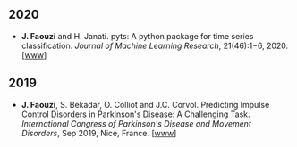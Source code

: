 ## 2020

* **J. Faouzi** and H. Janati.
pyts: A python package for time series classification.
*Journal of Machine Learning Research*,
21(46):1−6, 2020.
<a href="http://jmlr.org/papers/volume21/19-763/19-763.pdf"><i class="fa fa-file-pdf-o fa-1x"></i></a>
[[www](http://http://jmlr.org/papers/v21/19-763.html)]

## 2019

* **J. Faouzi**, S. Bekadar, O. Colliot and J.C. Corvol.
Predicting Impulse Control Disorders in Parkinson's Disease: A Challenging Task.
*International Congress of Parkinson's Disease and Movement Disorders*,
Sep 2019, Nice, France.
<a href="https://hal.inria.fr/hal-02315533/document"><i class="fa fa-file-pdf-o fa-1x"></i></a>
[[www](https://hal.inria.fr/hal-02315533)]
